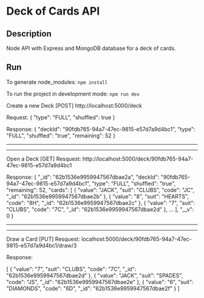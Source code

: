 # Deck of Cards API

## Description

Node API with Express and MongoDB database for a deck of cards.

## Run

To generate node_modules:
`npm install`

To run the project in development mode:
`npm run dev`

Create a new Deck
[POST]
http://localhost:5000/deck

Request:
{
"type": "FULL",
"shuffled": true
}

Response:
{
"deckId": "90fdb765-94a7-47ec-9815-e57d7a9d4bc1",
"type": "FULL",
"shuffled": "true",
"remaining": 52
}

---

---

Open a Deck
[GET]
Resquest:
http://localhost:5000/deck/90fdb765-94a7-47ec-9815-e57d7a9d4bc1

Response:
{
"\_id": "62b1536e9959947567dbae2a",
"deckId": "90fdb765-94a7-47ec-9815-e57d7a9d4bc1",
"type": "FULL",
"shuffled": "true",
"remaining": 52,
"cards": [
{
"value": "JACK",
"suit": "CLUBS",
"code": "JC",
"_id": "62b1536e9959947567dbae2b"
},
{
"value": "8",
"suit": "HEARTS",
"code": "8H",
"_id": "62b1536e9959947567dbae2c"
},
{
"value": "7",
"suit": "CLUBS",
"code": "7C",
"_id": "62b1536e9959947567dbae2d"
},
...
],
"\_\_v": 0
}

---

---

Draw a Card
[PUT]
Resquest:
localhost:5000/deck/90fdb765-94a7-47ec-9815-e57d7a9d4bc1/draw/3

Response:

[
{
"value": "7",
"suit": "CLUBS",
"code": "7C",
"_id": "62b1536e9959947567dbae2d"
},
{
"value": "JACK",
"suit": "SPADES",
"code": "JS",
"_id": "62b1536e9959947567dbae2e"
},
{
"value": "6",
"suit": "DIAMONDS",
"code": "6D",
"_id": "62b1536e9959947567dbae2f"
}
]
